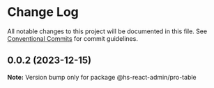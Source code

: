# Change Log

All notable changes to this project will be documented in this file. See [Conventional Commits](https://conventionalcommits.org) for commit guidelines.

## 0.0.2 (2023-12-15)

**Note:** Version bump only for package @hs-react-admin/pro-table

